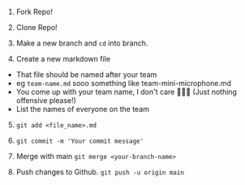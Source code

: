 1. Fork Repo!

2. Clone Repo!
3. Make a new branch and `cd` into branch.

4. Create a new markdown file
  - That file should be named after your team 
  - eg `team-name.md` sooo something like team-mini-microphone.md
  - You come up with your team name, I don't care 🤷🏾‍♂️ (Just nothing offensive please!)
  - List the names of everyone on the team

5. `git add <file_name>.md`

6. `git commit -m 'Your commit message'`

7. Merge with main `git merge <your-branch-name>`

8. Push changes to Github. `git push -u origin main`